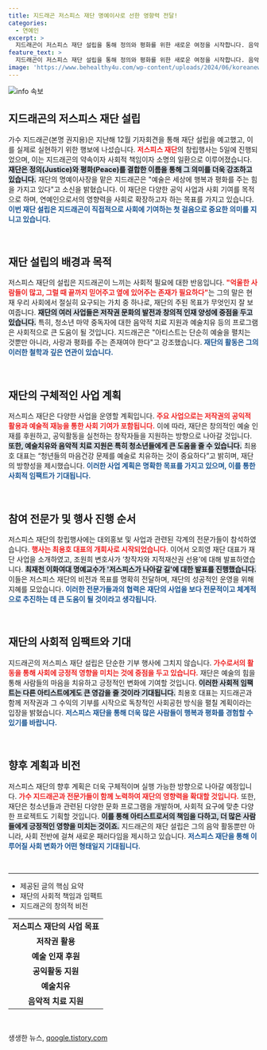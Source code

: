 ```yaml
---
title: 지드래곤 저스피스 재단 명예이사로 선한 영향력 전달!
categories:
  - 연예인
excerpt: >
  지드래곤이 저스피스 재단 설립을 통해 정의와 평화를 위한 새로운 여정을 시작합니다. 음악을 넘어 사회공헌에 나선 그의 진정성이 빛나는 창립행사, 그 뒤에 숨겨진 이야기를 확인하세요!
feature_text: >
  지드래곤이 저스피스 재단 설립을 통해 정의와 평화를 위한 새로운 여정을 시작합니다. 음악을 넘어 사회공헌에 나선 그의 진정성이 빛나는 창립행사, 그 뒤에 숨겨진 이야기를 확인하세요!
image: 'https://www.behealthy4u.com/wp-content/uploads/2024/06/koreanews.jpg'
---
```


<p><img src="https://www.behealthy4u.com/wp-content/uploads/2024/06/koreanews.jpg" alt="info 속보" /></p>

<h2 data-ke-size="size26">지드래곤의 저스피스 재단 설립</h2>

<p data-ke-size="size16">가수 지드래곤(본명 권지용)은 지난해 12월 기자회견을 통해 재단 설립을 예고했고, 이를 실제로 실현하기 위한 행보에 나섰습니다. <b><span style="color: #ee2323;">저스피스 재단</span></b>의 창립행사는 5일에 진행되었으며, 이는 지드래곤의 약속이자 사회적 책임이자 소명의 일환으로 이루어졌습니다. <b><span style="background-color: #21538527;">재단은 정의(Justice)와 평화(Peace)를 결합한 이름을 통해 그 의미를 더욱 강조하고 있습니다.</span></b> 재단의 명예이사장을 맡은 지드래곤은 "예술은 세상에 행복과 평화를 주는 힘을 가지고 있다"고 소신을 밝혔습니다. 이 재단은 다양한 공익 사업과 사회 기여를 목적으로 하며, 연예인으로서의 영향력을 사회로 확장하고자 하는 목표를 가지고 있습니다. <b><span style="color: #1a5490;">이번 재단 설립은 지드래곤이 직접적으로 사회에 기여하는 첫 걸음으로 중요한 의미를 지니고 있습니다.</span></b></p>

<p data-ke-size="size16">&nbsp;</p>

<h2 data-ke-size="size26">재단 설립의 배경과 목적</h2>

<p data-ke-size="size16">저스피스 재단의 설립은 지드래곤이 느끼는 사회적 필요에 대한 반응입니다. <b><span style="color: #ee2323;">"억울한 사람들이 많고, 그럴 때 끝까지 믿어주고 옆에 있어주는 존재가 필요하다"</span></b>는 그의 말은 현재 우리 사회에서 절실히 요구되는 가치 중 하나로, 재단의 주된 목표가 무엇인지 잘 보여줍니다. <b><span style="background-color: #21538527;">재단의 여러 사업들은 저작권 문화의 발전과 창의적 인재 양성에 중점을 두고 있습니다.</span></b> 특히, 청소년 마약 중독자에 대한 음악적 치료 지원과 예술치유 등의 프로그램은 사회적으로 큰 도움이 될 것입니다. 지드래곤은 "아티스트는 단순히 예술을 펼치는 것뿐만 아니라, 사랑과 평화를 주는 존재여야 한다"고 강조했습니다. <b><span style="color: #1a5490;">재단의 활동은 그의 이러한 철학과 깊은 연관이 있습니다.</span></b></p>

<p data-ke-size="size16">&nbsp;</p>

<h2 data-ke-size="size26">재단의 구체적인 사업 계획</h2>

<p data-ke-size="size16">저스피스 재단은 다양한 사업을 운영할 계획입니다. <b><span style="color: #ee2323;">주요 사업으로는 저작권의 공익적 활용과 예술적 재능을 통한 사회 기여가 포함됩니다.</span></b> 이에 따라, 재단은 창의적인 예술 인재를 후원하고, 공익활동을 실천하는 창작자들을 지원하는 방향으로 나아갈 것입니다. <b><span style="background-color: #21538527;">또한, 예술치유와 음악적 치료 지원은 특히 청소년들에게 큰 도움을 줄 수 있습니다.</span></b> 최용호 대표는 “청년들의 마음건강 문제를 예술로 치유하는 것이 중요하다”고 밝히며, 재단의 방향성을 제시했습니다. <b><span style="color: #1a5490;">이러한 사업 계획은 명확한 목표를 가지고 있으며, 이를 통한 사회적 임팩트가 기대됩니다.</span></b></p>

<p data-ke-size="size16">&nbsp;</p>

<h2 data-ke-size="size26">참여 전문가 및 행사 진행 순서</h2>

<p data-ke-size="size16">저스피스 재단의 창립행사에는 대외홍보 및 사업과 관련된 각계의 전문가들이 참석하였습니다. <b><span style="color: #ee2323;">행사는 최용호 대표의 개회사로 시작되었습니다.</span></b> 이어서 오희영 재단 대표가 재단 사업을 소개하였고, 조원희 변호사가 ‘창작자와 지적재산권 선용’에 대해 발표하였습니다. <b><span style="background-color: #21538527;">최재천 이화여대 명예교수가 '저스피스가 나아갈 길'에 대한 발표를 진행했습니다.</span></b> 이들은 저스피스 재단의 비전과 목표를 명확히 전달하며, 재단의 성공적인 운영을 위해 지혜를 모았습니다. <b><span style="color: #1a5490;">이러한 전문가들과의 협력은 재단의 사업을 보다 전문적이고 체계적으로 추진하는 데 큰 도움이 될 것이라고 생각됩니다.</span></b></p>

<p data-ke-size="size16">&nbsp;</p>

<h2 data-ke-size="size26">재단의 사회적 임팩트와 기대</h2>

<p data-ke-size="size16">지드래곤의 저스피스 재단 설립은 단순한 기부 행사에 그치지 않습니다. <b><span style="color: #ee2323;">가수로서의 활동을 통해 사회에 긍정적 영향을 미치는 것에 중점을 두고 있습니다.</span></b> 재단은 예술의 힘을 통해 사람들의 마음을 치유하고 긍정적인 변화에 기여할 것입니다. <b><span style="background-color: #21538527;">이러한 사회적 임팩트는 다른 아티스트에게도 큰 영감을 줄 것이라 기대됩니다.</span></b> 최용호 대표는 지드래곤과 함께 저작권과 그 수익의 기부를 시작으로 독창적인 사회공헌 방식을 펼칠 계획이라는 입장을 밝혔습니다. <b><span style="color: #1a5490;">저스피스 재단을 통해 더욱 많은 사람들이 행복과 평화를 경험할 수 있기를 바랍니다.</span></b></p>

<p data-ke-size="size16">&nbsp;</p>

<h2 data-ke-size="size26">향후 계획과 비전</h2>

<p data-ke-size="size16">저스피스 재단의 향후 계획은 더욱 구체적이며 실행 가능한 방향으로 나아갈 예정입니다. <b><span style="color: #ee2323;">가수 지드래곤과 전문가들이 함께 노력하여 재단의 영향력을 확대할 것입니다.</span></b> 또한, 재단은 청소년들과 관련된 다양한 문화 프로그램을 개발하며, 사회적 요구에 맞춘 다양한 프로젝트도 기획할 것입니다. <b><span style="background-color: #21538527;">이를 통해 아티스트로서의 책임을 다하고, 더 많은 사람들에게 긍정적인 영향을 미치는 것이죠.</span></b> 지드래곤의 재단 설립은 그의 음악 활동뿐만 아니라, 사회 전반에 걸쳐 새로운 패러다임을 제시하고 있습니다. <b><span style="color: #1a5490;">저스피스 재단을 통해 이루어질 사회 변화가 어떤 형태일지 기대됩니다.</span></b></p>

<p data-ke-size="size16">&nbsp;</p>

<hr>

<ul>
  <li>제공된 글의 핵심 요약</li>
  <li>재단의 사회적 책임과 임팩트</li>
  <li>지드래곤의 창의적 비전</li>
</ul>

<table>
  <tr>
    <td style="text-align: center; height: 17px;"><b>저스피스 재단의 사업 목표</b></td>
  </tr>
  <tr>
    <td style="text-align: center; height: 17px;"><b>저작권 활용</b></td>
  </tr>
  <tr>
    <td style="text-align: center; height: 17px;"><b>예술 인재 후원</b></td>
  </tr>
  <tr>
    <td style="text-align: center; height: 17px;"><b>공익활동 지원</b></td>
  </tr>
  <tr>
    <td style="text-align: center; height: 17px;"><b>예술치유</b></td>
  </tr>
  <tr>
    <td style="text-align: center; height: 17px;"><b>음악적 치료 지원</b></td>
  </tr>
</table> 

<p data-ke-size="size16">&nbsp;</p>
생생한 뉴스, <a href="https://qoogle.tistory.com" rel="dofollow">qoogle.tistory.com</a>


